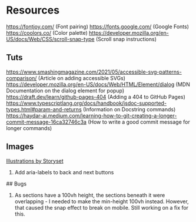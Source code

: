 # Resources

https://fontjoy.com/ (Font pairing)
https://fonts.google.com/ (Google Fonts)
https://coolors.co/ (Color palette)
https://developer.mozilla.org/en-US/docs/Web/CSS/scroll-snap-type (Scroll snap instructions)

## Tuts

https://www.smashingmagazine.com/2021/05/accessible-svg-patterns-comparison/ (Article on adding accessible SVGs)
https://developer.mozilla.org/en-US/docs/Web/HTML/Element/dialog (MDN Documentation on the dialog element for popup)
https://draft.dev/learn/github-pages-404 (Adding a 404 to GitHub Pages)
https://www.typescriptlang.org/docs/handbook/jsdoc-supported-types.html#param-and-returns (Information on Docstring commands)
https://haydar-ai.medium.com/learning-how-to-git-creating-a-longer-commit-message-16ca32746c3a (How to write a good commit message for longer commands)

## Images

<a href="https://storyset.com/">Illustrations by Storyset</a>

<!-- Reminders -->

1. Add aria-labels to back and next buttons

## Bugs

1. As sections have a 100vh height, the sections beneath it were overlapping - I needed to make the min-height 100vh instead. However, that caused the snap effect to break on mobile. Still working on a fix for this.
